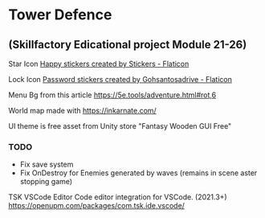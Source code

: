 # Tower Defence
## (Skillfactory Edicational project Module 21-26)

Star Icon
<a href="https://www.flaticon.com/free-stickers/happy" title="happy stickers">Happy stickers created by Stickers - Flaticon</a>

Lock Icon
<a href="https://www.flaticon.com/free-stickers/password" title="password stickers">Password stickers created by Gohsantosadrive - Flaticon</a>

Menu Bg from this article
https://5e.tools/adventure.html#rot,6

World map made with
https://inkarnate.com/

UI theme is free asset from Unity store
"Fantasy Wooden GUI  Free"

### TODO
* Fix save system
* Fix OnDestroy for Enemies generated by waves (remains in scene aster stopping game)

TSK VSCode Editor
Code editor integration for VSCode. (2021.3+)
https://openupm.com/packages/com.tsk.ide.vscode/